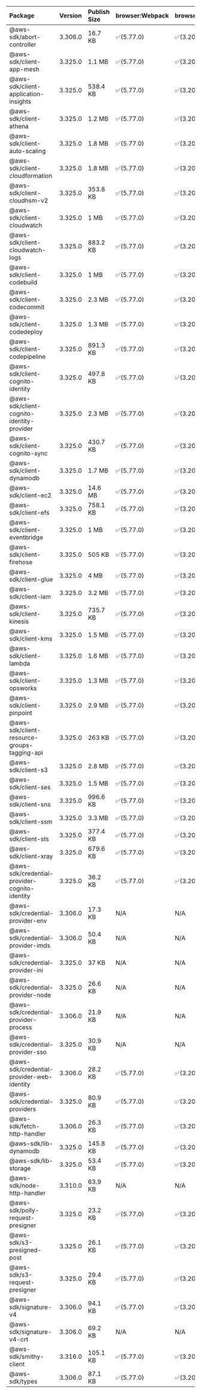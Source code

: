 | Package | Version | Publish Size | browser:Webpack | browser:Rollup | browser:EsBuild |
| :------ | :------ | :----------- | :------ | :----- | :------- |
|@aws-sdk/abort-controller|3.306.0|16.7 KB|✅(5.77.0)|✅(3.20.2)|✅(0.17.15)|
|@aws-sdk/client-app-mesh|3.325.0|1.1 MB|✅(5.77.0)|✅(3.20.2)|✅(0.17.15)|
|@aws-sdk/client-application-insights|3.325.0|538.4 KB|✅(5.77.0)|✅(3.20.2)|✅(0.17.15)|
|@aws-sdk/client-athena|3.325.0|1.2 MB|✅(5.77.0)|✅(3.20.2)|✅(0.17.15)|
|@aws-sdk/client-auto-scaling|3.325.0|1.8 MB|✅(5.77.0)|✅(3.20.2)|✅(0.17.15)|
|@aws-sdk/client-cloudformation|3.325.0|1.8 MB|✅(5.77.0)|✅(3.20.2)|✅(0.17.15)|
|@aws-sdk/client-cloudhsm-v2|3.325.0|353.8 KB|✅(5.77.0)|✅(3.20.2)|✅(0.17.15)|
|@aws-sdk/client-cloudwatch|3.325.0|1 MB|✅(5.77.0)|✅(3.20.2)|✅(0.17.15)|
|@aws-sdk/client-cloudwatch-logs|3.325.0|883.2 KB|✅(5.77.0)|✅(3.20.2)|✅(0.17.15)|
|@aws-sdk/client-codebuild|3.325.0|1 MB|✅(5.77.0)|✅(3.20.2)|✅(0.17.15)|
|@aws-sdk/client-codecommit|3.325.0|2.3 MB|✅(5.77.0)|✅(3.20.2)|✅(0.17.15)|
|@aws-sdk/client-codedeploy|3.325.0|1.3 MB|✅(5.77.0)|✅(3.20.2)|✅(0.17.15)|
|@aws-sdk/client-codepipeline|3.325.0|891.3 KB|✅(5.77.0)|✅(3.20.2)|✅(0.17.15)|
|@aws-sdk/client-cognito-identity|3.325.0|497.8 KB|✅(5.77.0)|✅(3.20.2)|✅(0.17.15)|
|@aws-sdk/client-cognito-identity-provider|3.325.0|2.3 MB|✅(5.77.0)|✅(3.20.2)|✅(0.17.15)|
|@aws-sdk/client-cognito-sync|3.325.0|430.7 KB|✅(5.77.0)|✅(3.20.2)|✅(0.17.15)|
|@aws-sdk/client-dynamodb|3.325.0|1.7 MB|✅(5.77.0)|✅(3.20.2)|✅(0.17.15)|
|@aws-sdk/client-ec2|3.325.0|14.6 MB|✅(5.77.0)|✅(3.20.2)|✅(0.17.15)|
|@aws-sdk/client-efs|3.325.0|758.1 KB|✅(5.77.0)|✅(3.20.2)|✅(0.17.15)|
|@aws-sdk/client-eventbridge|3.325.0|1 MB|✅(5.77.0)|✅(3.20.2)|✅(0.17.15)|
|@aws-sdk/client-firehose|3.325.0|505 KB|✅(5.77.0)|✅(3.20.2)|✅(0.17.15)|
|@aws-sdk/client-glue|3.325.0|4 MB|✅(5.77.0)|✅(3.20.2)|✅(0.17.15)|
|@aws-sdk/client-iam|3.325.0|3.2 MB|✅(5.77.0)|✅(3.20.2)|✅(0.17.15)|
|@aws-sdk/client-kinesis|3.325.0|735.7 KB|✅(5.77.0)|✅(3.20.2)|✅(0.17.15)|
|@aws-sdk/client-kms|3.325.0|1.5 MB|✅(5.77.0)|✅(3.20.2)|✅(0.17.15)|
|@aws-sdk/client-lambda|3.325.0|1.6 MB|✅(5.77.0)|✅(3.20.2)|✅(0.17.15)|
|@aws-sdk/client-opsworks|3.325.0|1.3 MB|✅(5.77.0)|✅(3.20.2)|✅(0.17.15)|
|@aws-sdk/client-pinpoint|3.325.0|2.9 MB|✅(5.77.0)|✅(3.20.2)|✅(0.17.15)|
|@aws-sdk/client-resource-groups-tagging-api|3.325.0|263 KB|✅(5.77.0)|✅(3.20.2)|✅(0.17.15)|
|@aws-sdk/client-s3|3.325.0|2.8 MB|✅(5.77.0)|✅(3.20.2)|✅(0.17.15)|
|@aws-sdk/client-ses|3.325.0|1.5 MB|✅(5.77.0)|✅(3.20.2)|✅(0.17.15)|
|@aws-sdk/client-sns|3.325.0|996.6 KB|✅(5.77.0)|✅(3.20.2)|✅(0.17.15)|
|@aws-sdk/client-ssm|3.325.0|3.3 MB|✅(5.77.0)|✅(3.20.2)|✅(0.17.15)|
|@aws-sdk/client-sts|3.325.0|377.4 KB|✅(5.77.0)|✅(3.20.2)|✅(0.17.15)|
|@aws-sdk/client-xray|3.325.0|679.6 KB|✅(5.77.0)|✅(3.20.2)|✅(0.17.15)|
|@aws-sdk/credential-provider-cognito-identity|3.325.0|36.2 KB|✅(5.77.0)|✅(3.20.2)|✅(0.17.15)|
|@aws-sdk/credential-provider-env|3.306.0|17.3 KB|N/A|N/A|N/A|
|@aws-sdk/credential-provider-imds|3.306.0|50.4 KB|N/A|N/A|N/A|
|@aws-sdk/credential-provider-ini|3.325.0|37 KB|N/A|N/A|N/A|
|@aws-sdk/credential-provider-node|3.325.0|26.6 KB|N/A|N/A|N/A|
|@aws-sdk/credential-provider-process|3.306.0|21.9 KB|N/A|N/A|N/A|
|@aws-sdk/credential-provider-sso|3.325.0|30.9 KB|N/A|N/A|N/A|
|@aws-sdk/credential-provider-web-identity|3.306.0|28.2 KB|✅(5.77.0)|✅(3.20.2)|✅(0.17.15)|
|@aws-sdk/credential-providers|3.325.0|80.9 KB|✅(5.77.0)|✅(3.20.2)|✅(0.17.15)|
|@aws-sdk/fetch-http-handler|3.306.0|26.3 KB|✅(5.77.0)|✅(3.20.2)|✅(0.17.15)|
|@aws-sdk/lib-dynamodb|3.325.0|145.8 KB|✅(5.77.0)|✅(3.20.2)|✅(0.17.15)|
|@aws-sdk/lib-storage|3.325.0|53.4 KB|✅(5.77.0)|✅(3.20.2)|✅(0.17.15)|
|@aws-sdk/node-http-handler|3.310.0|63.9 KB|N/A|N/A|N/A|
|@aws-sdk/polly-request-presigner|3.325.0|23.2 KB|✅(5.77.0)|✅(3.20.2)|✅(0.17.15)|
|@aws-sdk/s3-presigned-post|3.325.0|26.1 KB|✅(5.77.0)|✅(3.20.2)|✅(0.17.15)|
|@aws-sdk/s3-request-presigner|3.325.0|29.4 KB|✅(5.77.0)|✅(3.20.2)|✅(0.17.15)|
|@aws-sdk/signature-v4|3.306.0|94.1 KB|✅(5.77.0)|✅(3.20.2)|✅(0.17.15)|
|@aws-sdk/signature-v4-crt|3.306.0|69.2 KB|N/A|N/A|N/A|
|@aws-sdk/smithy-client|3.316.0|105.1 KB|✅(5.77.0)|✅(3.20.2)|✅(0.17.15)|
|@aws-sdk/types|3.306.0|87.1 KB|✅(5.77.0)|✅(3.20.2)|✅(0.17.15)|
